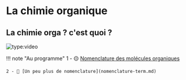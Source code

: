 # La chimie organique

## La chimie orga ? c'est quoi ?
![type:video](https://www.youtube.com/embed/L8db3xFGTAU)


!!! note "Au programme"
    1 - 🟡 [Nomenclature des molécules organiques](nomenclature-premiere.md)

    2 - 🔴 [Un peu plus de nomenclature](nomenclature-term.md)

